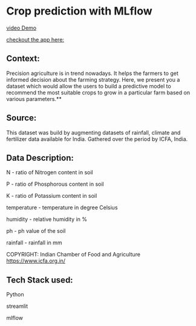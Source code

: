 # Crop prediction with MLflow

[video Demo](https://github.com/gbiamgaurav/Crop_prediction_with_MLflow/assets/81230208/10323ad1-243a-4e06-88c3-04795a743a77)

[checkout the app here:](https://croppredictionwithmlflow-rjfhca9ewxxxzgkgwqcpsc.streamlit.app/)

## Context:
Precision agriculture is in trend nowadays. It helps the farmers to get informed decision about the farming strategy. Here, we present you a dataset which would allow the users to build a predictive model to recommend the most suitable crops to grow in a particular farm based on various parameters.**

## Source:
This dataset was build by augmenting datasets of rainfall, climate and fertilizer data available for India. Gathered over the period by ICFA, India.

## Data Description:
N - ratio of Nitrogen content in soil

P - ratio of Phosphorous content in soil

K - ratio of Potassium content in soil

temperature - temperature in degree Celsius

humidity - relative humidity in %

ph - ph value of the soil

rainfall - rainfall in mm

COPYRIGHT: Indian Chamber of Food and Agriculture https://www.icfa.org.in/

## Tech Stack used:

Python 

streamlit

mlflow
